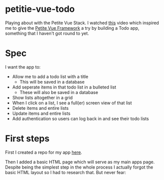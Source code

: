 # petitie-vue-todo

Playing about with the Petite Vue Stack. I watched [this](https://www.youtube.com/watch?v=Sxxw3qtb3_g) video which inspired me to give the [Petite Vue Framework](https://github.com/vuejs/petite-vue) a try by building a Todo app, something that I haven't got round to yet.

# Spec

I want the app to:

- Allow me to add a todo list with a title
  - This will be saved in a database
- Add seperate items in that todo list in a bulleted list
  - These will also be saved in a database
- Show lists altogether in a grid
- When I click on a list, I see a full(er) screen view of that list
- Delete items and entire lists
- Update items and entire lists
- Add authentication so users can log back in and see their todo lists

# First steps

First I created a repo for my app [here](https://github.com/elGrogz/petitie-vue-todo).

Then I added a basic HTML page which will serve as my main apps page. Despite being the simplest step in the whole process I actually forgot the basic HTML layout so I had to research that. But never fear:
